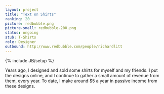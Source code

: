 ```yaml
---
layout: project
title: "Text on Shirts"
ranking: 20
picture: redbubble.png
picture-small: redbubble-200.png
status: ongoing
stub: T-Shirts
role: Designer
outbound: http://www.redbubble.com/people/richardlitt
---
```

{% include JB/setup %}

Years ago, I designed and sold some shirts for myself and my friends. I put the designs online, and I continue to gather a small amount of revenue from them, every year. To date, I make around $5 a year in passive income from these designs.